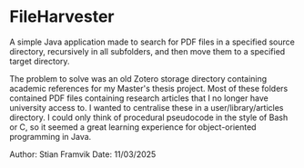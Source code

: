 # FileHarvester

A simple Java application made to search for PDF files in a specified source directory, recursively in all subfolders, and then move them to a specified target directory.

The problem to solve was an old Zotero storage directory containing academic references for my Master's thesis project. Most of these folders contained PDF files containing research articles that I no longer have university access to. I wanted to centralise these in a user/library/articles directory. I could only think of procedural pseudocode in the style of Bash or C, so it seemed a great learning experience for object-oriented programming in Java.

Author: Stian Framvik
Date: 11/03/2025